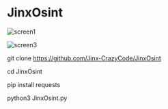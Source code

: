 # JinxOsint
![screen1](https://user-images.githubusercontent.com/115872953/216428175-135475db-aec2-44b8-9491-9229f39f2e14.png)

![screen3](https://user-images.githubusercontent.com/115872953/216691059-be3b2a22-d8f6-4c26-a6e0-3bb53c7998fb.png)



git clone https://github.com/Jinx-CrazyCode/JinxOsint

cd JinxOsint

pip install requests

python3 JinxOsint.py

